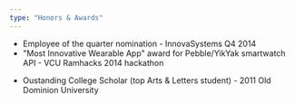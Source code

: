 ```yaml
---
type: "Honors & Awards"
---
```

* Employee of the quarter nomination - InnovaSystems Q4 2014
* "Most Innovative Wearable App" award for Pebble/YikYak smartwatch API - VCU Ramhacks 2014 hackathon
<!-- * Marcus D. Jones Outstanding Municipal Intern - Norfolk City Hall 2013 -->
* Oustanding College Scholar (top Arts & Letters student) - 2011 Old Dominion University
